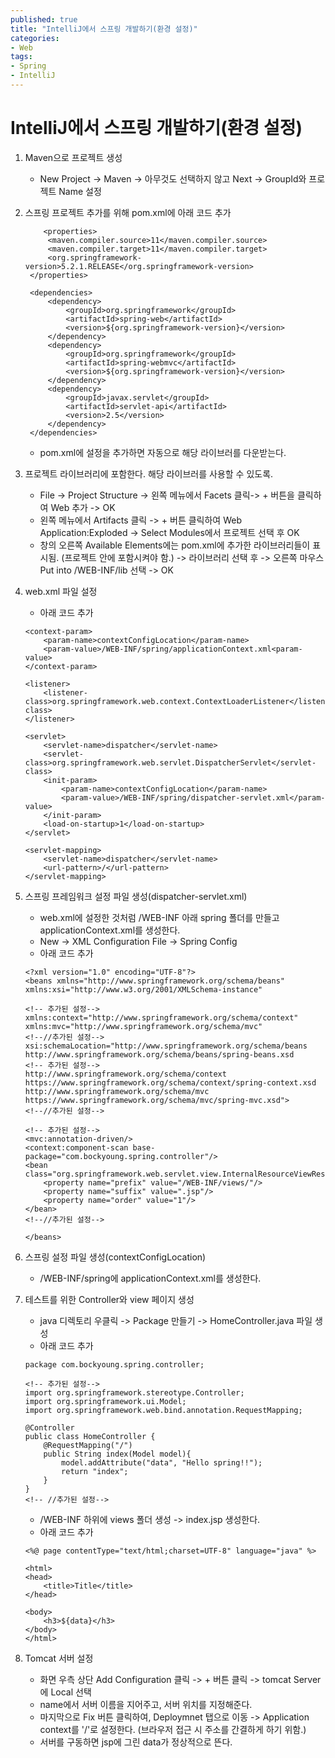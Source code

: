 ```yaml
---
published: true
title: "IntelliJ에서 스프링 개발하기(환경 설정)"
categories: 
- Web
tags:
- Spring
- IntelliJ
---
```


# IntelliJ에서 스프링 개발하기(환경 설정)

1. Maven으로 프로젝트 생성
   * New Project -> Maven -> 아무것도 선택하지 않고 Next -> GroupId와 프로젝트 Name 설정


2. 스프링 프로젝트 추가를 위해 pom.xml에 아래 코드 추가
   ```
       <properties>
        <maven.compiler.source>11</maven.compiler.source>
        <maven.compiler.target>11</maven.compiler.target>
        <org.springframework-version>5.2.1.RELEASE</org.springframework-version>
    </properties>

    <dependencies>
        <dependency>
            <groupId>org.springframework</groupId>
            <artifactId>spring-web</artifactId>
            <version>${org.springframework-version}</version>
        </dependency>
        <dependency>
            <groupId>org.springframework</groupId>
            <artifactId>spring-webmvc</artifactId>
            <version>${org.springframework-version}</version>
        </dependency>
        <dependency>
            <groupId>javax.servlet</groupId>
            <artifactId>servlet-api</artifactId>
            <version>2.5</version>
        </dependency>
    </dependencies>
    ```
    * pom.xml에 설정을 추가하면 자동으로 해당 라이브러를 다운받는다.


3. 프로젝트 라이브러리에 포함한다. 해당 라이브러를 사용할 수 있도록.
    * File -> Project Structure -> 왼쪽 메뉴에서 Facets 클릭-> + 버튼을 클릭하여 Web 추가 -> OK
    * 왼쪽 메뉴에서 Artifacts 클릭 -> + 버튼 클릭하여 Web Application:Exploded -> Select Modules에서 프로젝트 선택 후 OK
    * 창의 오른쪽 Available Elements에는 pom.xml에 추가한 라이브러리들이 표시됨. (프로젝트 안에 포함시켜야 함.) -> 라이브러리 선택 후 -> 오른쪽 마우스 Put into /WEB-INF/lib 선택 -> OK


4. web.xml 파일 설정
    * 아래 코드 추가

    ```
    <context-param>
        <param-name>contextConfigLocation</param-name>
        <param-value>/WEB-INF/spring/applicationContext.xml<param-value>
    </context-param>

    <listener>
        <listener-class>org.springframework.web.context.ContextLoaderListener</listener-class>
    </listener>

    <servlet>
        <servlet-name>dispatcher</servlet-name>
        <servlet-class>org.springframework.web.servlet.DispatcherServlet</servlet-class>
        <init-param>
            <param-name>contextConfigLocation</param-name>
            <param-value>/WEB-INF/spring/dispatcher-servlet.xml</param-value>
        </init-param>
        <load-on-startup>1</load-on-startup>
    </servlet>

    <servlet-mapping>
        <servlet-name>dispatcher</servlet-name>
        <url-pattern>/</url-pattern>
    </servlet-mapping>
    ```


5. 스프링 프레임워크 설정 파일 생성(dispatcher-servlet.xml)
    * web.xml에 설정한 것처럼 /WEB-INF 아래 spring 폴더를 만들고 applicationContext.xml를 생성한다.
    * New -> XML Configuration File -> Spring Config
    * 아래 코드 추가

    ```
    <?xml version="1.0" encoding="UTF-8"?>
    <beans xmlns="http://www.springframework.org/schema/beans" 
    xmlns:xsi="http://www.w3.org/2001/XMLSchema-instance"

    <!-- 추가된 설정-->
    xmlns:context="http://www.springframework.org/schema/context"
    xmlns:mvc="http://www.springframework.org/schema/mvc"
    <!--//추가된 설정-->
    xsi:schemaLocation="http://www.springframework.org/schema/beans http://www.springframework.org/schema/beans/spring-beans.xsd 
    <!-- 추가된 설정-->
    http://www.springframework.org/schema/context https://www.springframework.org/schema/context/spring-context.xsd http://www.springframework.org/schema/mvc https://www.springframework.org/schema/mvc/spring-mvc.xsd">
    <!--//추가된 설정-->

    <!-- 추가된 설정-->
    <mvc:annotation-driven/>
    <context:component-scan base-package="com.bockyoung.spring.controller"/>
    <bean class="org.springframework.web.servlet.view.InternalResourceViewResolver">
        <property name="prefix" value="/WEB-INF/views/"/>
        <property name="suffix" value=".jsp"/>
        <property name="order" value="1"/>
    </bean>
    <!--//추가된 설정-->

    </beans>
    ```


6. 스프링 설정 파일 생성(contextConfigLocation)
    * /WEB-INF/spring에 applicationContext.xml를 생성한다.


7. 테스트를 위한 Controller와 view 페이지 생성
    * java 디렉토리 우클릭 -> Package 만들기 -> HomeController.java 파일 생성
    * 아래 코드 추가

    ```
    package com.bockyoung.spring.controller;

    <!-- 추가된 설정-->
    import org.springframework.stereotype.Controller;
    import org.springframework.ui.Model;
    import org.springframework.web.bind.annotation.RequestMapping;

    @Controller
    public class HomeController {
        @RequestMapping("/")
        public String index(Model model){
            model.addAttribute("data", "Hello spring!!");
            return "index";
        }
    }
    <!-- //추가된 설정-->
    ```

    * /WEB-INF 하위에 views 폴더 생성 -> index.jsp 생성한다.
    * 아래 코드 추가
    
    ```
    <%@ page contentType="text/html;charset=UTF-8" language="java" %>
    
    <html>
    <head>
        <title>Title</title>
    </head>

    <body>
        <h3>${data}</h3>
    </body>
    </html>
    ``` 


8. Tomcat 서버 설정
    * 화면 우측 상단 Add Configuration 클릭 ->  + 버튼 클릭 -> tomcat Server에 Local 선택
    * name에서 서버 이름을 지어주고, 서버 위치를 지정해준다. 
    * 마지막으로 Fix 버튼 클릭하여, Deploymnet 탭으로 이동 -> Application context를 '/'로 설정한다. (브라우저 접근 시 주소를 간결하게 하기 위함.)
    * 서버를 구동하면 jsp에 그린 data가 정상적으로 뜬다.




    